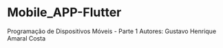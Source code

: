 # Mobile_APP-Flutter
Programação de Dispositivos Móveis - Parte 1
Autores: Gustavo Henrique Amaral Costa